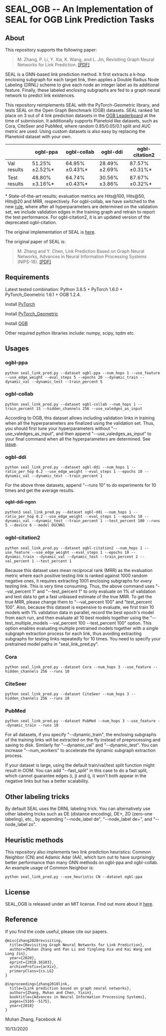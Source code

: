 SEAL\_OGB -- An Implementation of SEAL for OGB Link Prediction Tasks
===============================================================================

About
-----
This repository supports the following paper:
> M. Zhang, P. Li, Y. Xia, K. Wang, and L. Jin, Revisiting Graph Neural Networks for Link Prediction. [\[PDF\]](https://arxiv.org/pdf/2010.16103.pdf)

SEAL is a GNN-based link prediction method. It first extracts a k-hop enclosing subgraph for each target link, then applies a Double Radius Node Labeling (DRNL) scheme to give each node an integer label as its additional feature. Finally, these labeled enclosing subgraphs are fed to a graph neural network to predict link existences.

This repository reimplements SEAL with the PyTorch-Geometric library, and tests SEAL on the Open Graph Benchmark (OGB) datasets. SEAL ranked 1st place on 3 out of 4 link prediction datasets in the [OGB Leaderboard](https://ogb.stanford.edu/docs/leader_linkprop/) at the time of submission. It additionally supports Planetoid like datasets, such as Cora, CiteSeer and PubMed, where random 0.85/0.05/0.1 split and AUC metric are used. Using custom datasets is also easy by replacing the Planetoid dataset with your own.

|              | ogbl-ppa | ogbl-collab | ogbl-ddi | ogbl-citation2 |
|--------------|---------------------|-----------------------|--------------------|---------------------|
| Val results |  51.25%&plusmn;2.52%* |    64.95%&plusmn;0.43%* | 28.49%&plusmn;2.69% |   87.57%&plusmn;0.31%* |
| Test results |  48.80%&plusmn;3.16%* |    64.74%&plusmn;0.43%* | 30.56%&plusmn;3.86% |   87.67%&plusmn;0.32%* |

\* State-of-the-art results; evaluation metrics are Hits@100, Hits@50, Hits@20 and MRR, respectively. For ogbl-collab, we have switched to the new [rule](https://ogb.stanford.edu/docs/leader_rules/), where after all hyperparameters are determined on the validation set, we include validation edges in the training graph and retrain to report the test performance. For ogbl-citation2, it is an updated version of the deprecated ogbl-citation.

The original implementation of SEAL is [here](https://github.com/muhanzhang/SEAL).

The original paper of SEAL is:
> M. Zhang and Y. Chen, Link Prediction Based on Graph Neural Networks, Advances in Neural Information Processing Systems (NIPS-18). [\[PDF\]](https://arxiv.org/pdf/1802.09691.pdf)


Requirements
------------

Latest tested combination: Python 3.8.5 + PyTorch 1.6.0 + PyTorch\_Geometric 1.6.1 + OGB 1.2.4.

Install [PyTorch](https://pytorch.org/)

Install [PyTorch\_Geometric](https://rusty1s.github.io/pytorch_geometric/build/html/notes/installation.html)

Install [OGB](https://ogb.stanford.edu/docs/home/)

Other required python libraries include: numpy, scipy, tqdm etc.

Usages
------

### ogbl-ppa

    python seal_link_pred.py --dataset ogbl-ppa --num_hops 1 --use_feature --use_edge_weight --eval_steps 5 --epochs 20 --dynamic_train --dynamic_val --dynamic_test --train_percent 5 

### ogbl-collab

    python seal_link_pred.py --dataset ogbl-collab --num_hops 1 --train_percent 15 --hidden_channels 256 --use_valedges_as_input

According to OGB, this dataset allows including validation links in training when all the hyperparameters are finalized using the validation set. Thus, you should first tune your hyperparameters without "--use_valedges_as_input", and then append "--use_valedges_as_input" to your final command when all the hyperparameters are determined. See [issue](https://github.com/snap-stanford/ogb/issues/84).

### ogbl-ddi

    python seal_link_pred.py --dataset ogbl-ddi --num_hops 1 --ratio_per_hop 0.2 --use_edge_weight --eval_steps 1 --epochs 10 --dynamic_val --dynamic_test --train_percent 1 

For the above three datasets, append "--runs 10" to do experiments for 10 times and get the average results.

#### ogbl-ddi-ngnn
    python3 seal_link_pred.py --dataset ogbl-ddi --num_hops 1 --ratio_per_hop 0.2 --use_edge_weight --eval_steps 1 --epochs 10 --dynamic_val --dynamic_test --train_percent 1 --test_percent 100 --runs 5 --device 6 --model DGCNN1 

### ogbl-citation2

    python seal_link_pred.py --dataset ogbl-citation2 --num_hops 1 --use_feature --use_edge_weight --eval_steps 1 --epochs 10 --dynamic_train --dynamic_val --dynamic_test --train_percent 2 --val_percent 1 --test_percent 1

Because this dataset uses mean reciprocal rank (MRR) as the evaluation metric where each positive testing link is ranked against 1000 random negative ones, it requires extracting 1001 enclosing subgraphs for *every* testing link. This is very time consuming. Thus, the above command uses "--val_percent 1" and "--test_percent 1" to only evaluate on 1% of validation and test data to get a fast unbiased estimate of the true MRR. To get the true MRR, please change them to "--val_percent 100" and "test_percent 100". Also, because this dataset is expensive to evaluate, we first train 10 models with 1% validation data in parallel, record the best epoch's model from each run, and then evaluate all 10 best models together using the "--test_multiple_models --val_percent 100 --test_percent 100" option. This option enables evaluating multiple pretrained models together with a single subgraph extraction process for each link, thus avoiding extracting subgraphs for testing links repeatedly for 10 times. You need to specify your pretrained model paths in "seal_link_pred.py".

### Cora

    python seal_link_pred.py --dataset Cora --num_hops 3 --use_feature --hidden_channels 256 --runs 10

### CiteSeer

    python seal_link_pred.py --dataset CiteSeer --num_hops 3 --hidden_channels 256 --runs 10

### PubMed

    python seal_link_pred.py --dataset PubMed --num_hops 3 --use_feature --dynamic_train --runs 10

For all datasets, if you specify "--dynamic_train", the enclosing subgraphs of the training links will be extracted on the fly instead of preprocessing and saving to disk. Similarly for "--dynamic_val" and "--dynamic_test". You can increase "--num_workers" to accelerate the dynamic subgraph extraction process.

If your dataset is large, using the default train/val/test split function might result in OOM. You can add "--fast_split" in this case to do a fast split, which cannot guarantee edges (i, j) and (j, i) won't both appear in the negative links but has a better scalability.

Other labeling tricks
---------------------

By default SEAL uses the DRNL labeling trick. You can alternatively use other labeling tricks such as DE (distance encoding), DE+, ZO (zero-one labeling), etc., by appending "--node_label de", "--node_label de+", and "--node_label zo".

Heuristic methods
-----------------

This repository also implements two link prediction heuristics: Common Neighbor (CN) and Adamic Adar (AA), which turn out to have surprisingly better performance than many GNN methods on ogbl-ppa and ogbl-collab. An example usage of Common Neighbor is:

    python seal_link_pred.py --use_heuristic CN --dataset ogbl-ppa

License
-------

SEAL\_OGB is released under an MIT license. Find out more about it [here](https://github.com/facebookresearch/SEAL_OGB/blob/master/LICENSE).

Reference
---------

If you find the code useful, please cite our papers.

    @misc{zhang2020revisiting,
      title={Revisiting Graph Neural Networks for Link Prediction},
      author={Muhan Zhang and Pan Li and Yinglong Xia and Kai Wang and Long Jin},
      year={2020},
      eprint={2010.16103},
      archivePrefix={arXiv},
      primaryClass={cs.LG}
    }

    @inproceedings{zhang2018link,
      title={Link prediction based on graph neural networks},
      author={Zhang, Muhan and Chen, Yixin},
      booktitle={Advances in Neural Information Processing Systems},
      pages={5165--5175},
      year={2018}
    }

Muhan Zhang, Facebook AI

10/13/2020
